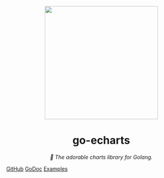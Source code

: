 <p align="center">
	<img src="https://user-images.githubusercontent.com/19553554/52535979-c0d0e680-2d8f-11e9-85c8-2e9f659e7c6f.png" width=300 height=300 />
</p>

<h1 align="center">go-echarts</h1>
<p align="center">
    <em>🎨 The adorable charts library for Golang.</em>
</p>


[GitHub](https://github.com/go-echarts/go-echarts)
[GoDoc](https://pkg.go.dev/github.com/xiuhaichen/go-echarts)
[Examples](https://github.com/go-echarts/examples)
